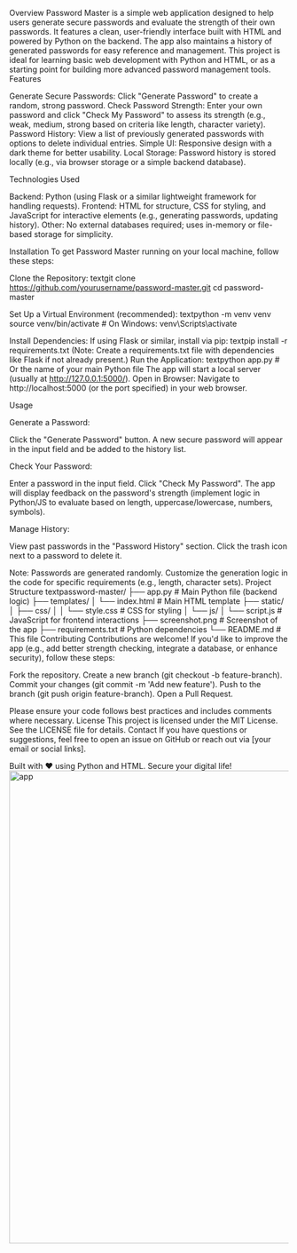 Overview
Password Master is a simple web application designed to help users generate secure passwords and evaluate the strength of their own passwords. It features a clean, user-friendly interface built with HTML and powered by Python on the backend. The app also maintains a history of generated passwords for easy reference and management.
This project is ideal for learning basic web development with Python and HTML, or as a starting point for building more advanced password management tools.
Features

Generate Secure Passwords: Click "Generate Password" to create a random, strong password.
Check Password Strength: Enter your own password and click "Check My Password" to assess its strength (e.g., weak, medium, strong based on criteria like length, character variety).
Password History: View a list of previously generated passwords with options to delete individual entries.
Simple UI: Responsive design with a dark theme for better usability.
Local Storage: Password history is stored locally (e.g., via browser storage or a simple backend database).

Technologies Used

Backend: Python (using Flask or a similar lightweight framework for handling requests).
Frontend: HTML for structure, CSS for styling, and JavaScript for interactive elements (e.g., generating passwords, updating history).
Other: No external databases required; uses in-memory or file-based storage for simplicity.

Installation
To get Password Master running on your local machine, follow these steps:

Clone the Repository:
textgit clone https://github.com/yourusername/password-master.git
cd password-master

Set Up a Virtual Environment (recommended):
textpython -m venv venv
source venv/bin/activate  # On Windows: venv\Scripts\activate

Install Dependencies:
If using Flask or similar, install via pip:
textpip install -r requirements.txt
(Note: Create a requirements.txt file with dependencies like Flask if not already present.)
Run the Application:
textpython app.py  # Or the name of your main Python file
The app will start a local server (usually at http://127.0.0.1:5000/).
Open in Browser:
Navigate to http://localhost:5000 (or the port specified) in your web browser.

Usage

Generate a Password:

Click the "Generate Password" button.
A new secure password will appear in the input field and be added to the history list.


Check Your Password:

Enter a password in the input field.
Click "Check My Password".
The app will display feedback on the password's strength (implement logic in Python/JS to evaluate based on length, uppercase/lowercase, numbers, symbols).


Manage History:

View past passwords in the "Password History" section.
Click the trash icon next to a password to delete it.



Note: Passwords are generated randomly. Customize the generation logic in the code for specific requirements (e.g., length, character sets).
Project Structure
textpassword-master/
├── app.py              # Main Python file (backend logic)
├── templates/
│   └── index.html      # Main HTML template
├── static/
│   ├── css/
│   │   └── style.css   # CSS for styling
│   └── js/
│       └── script.js   # JavaScript for frontend interactions
├── screenshot.png      # Screenshot of the app
├── requirements.txt    # Python dependencies
└── README.md           # This file
Contributing
Contributions are welcome! If you'd like to improve the app (e.g., add better strength checking, integrate a database, or enhance security), follow these steps:

Fork the repository.
Create a new branch (git checkout -b feature-branch).
Commit your changes (git commit -m 'Add new feature').
Push to the branch (git push origin feature-branch).
Open a Pull Request.

Please ensure your code follows best practices and includes comments where necessary.
License
This project is licensed under the MIT License. See the LICENSE file for details.
Contact
If you have questions or suggestions, feel free to open an issue on GitHub or reach out via [your email or social links].

Built with ❤️ using Python and HTML. Secure your digital life!
<img width="969" height="852" alt="app" src="https://github.com/user-attachments/assets/a1c160d0-5174-42eb-8edf-7bd2b6aa379e" />
